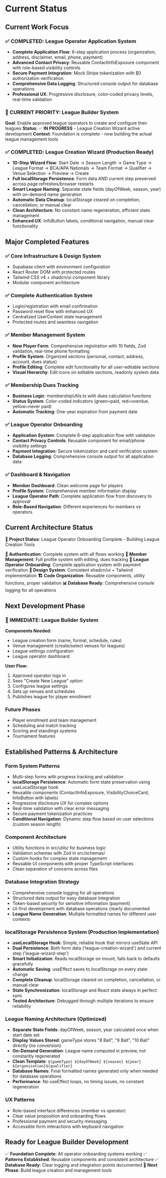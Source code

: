 # Current Status

## Current Work Focus

### ✅ COMPLETED: League Operator Application System
- **Complete Application Flow**: 6-step application process (organization, address, disclaimer, email, phone, payment)
- **Advanced Contact Privacy**: Reusable ContactInfoExposure component with role-based visibility controls
- **Secure Payment Integration**: Mock Stripe tokenization with $0 authorization verification
- **Comprehensive Data Logging**: Structured console output for database operations
- **Professional UX**: Progressive disclosure, color-coded privacy levels, real-time validation

### 🎯 CURRENT PRIORITY: League Builder System
**Goal**: Enable approved league operators to create and configure their leagues
**Status**: ✅ **IN PROGRESS** - League Creation Wizard active development
**Context**: Foundation is complete - now building the actual league management tools

### ✅ COMPLETED: League Creation Wizard (Production Ready)
- **10-Step Wizard Flow**: Start Date → Season Length → Game Type → League Format → BCA/APA Nationals → Team Format → Qualifier → Venue Selection → Preview → Create
- **Full localStorage Persistence**: Form data AND current step preserved across page refreshes/browser restarts
- **Smart League Naming**: Separate state fields (dayOfWeek, season, year) with on-demand name generation
- **Automatic Data Cleanup**: localStorage cleared on completion, cancellation, or manual clear
- **Clean Architecture**: No constant name regeneration, efficient state management
- **Enhanced UX**: InfoButton labels, conditional navigation, manual clear functionality

## Major Completed Features

### ✅ Core Infrastructure & Design System
- Supabase client with environment configuration
- React Router DOM with protected routes
- Tailwind CSS v4 + shadcn/ui component library
- Modular component architecture

### ✅ Complete Authentication System
- Login/registration with email confirmation
- Password reset flow with enhanced UX
- Centralized UserContext state management
- Protected routes and seamless navigation

### ✅ Member Management System
- **New Player Form**: Comprehensive registration with 10 fields, Zod validation, real-time phone formatting
- **Profile System**: Organized sections (personal, contact, address, account, dues status)
- **Profile Editing**: Complete edit functionality for all user-editable sections
- **Visual Hierarchy**: Edit icons on editable sections, readonly system data

### ✅ Membership Dues Tracking
- **Business Logic**: membershipUtils.ts with dues calculation functions
- **Status System**: Color-coded indicators (green=paid, red=overdue, yellow=never paid)
- **Automatic Tracking**: One-year expiration from payment date

### ✅ League Operator Onboarding
- **Application System**: Complete 6-step application flow with validation
- **Contact Privacy Controls**: Reusable component for email/phone visibility settings
- **Payment Integration**: Secure tokenization and card verification system
- **Database Logging**: Comprehensive console output for all application data

### ✅ Dashboard & Navigation
- **Member Dashboard**: Clean welcome page for players
- **Profile System**: Comprehensive member information display
- **League Operator Path**: Complete application flow from discovery to approval
- **Role-Based Navigation**: Different experiences for members vs operators

## Current Architecture Status

**🎯 Project Status**: League Operator Onboarding Complete - Building League Creation Tools

**🔐 Authentication**: Complete system with all flows working
**👤 Member Management**: Full profile system with editing, dues tracking
**🎯 League Operator Onboarding**: Complete application system with payment verification
**🎨 Design System**: Consistent shadcn/ui + Tailwind implementation
**🏗️ Code Organization**: Reusable components, utility functions, proper validation
**📊 Database Ready**: Comprehensive console logging for all operations

## Next Development Phase

### **🚀 IMMEDIATE: League Builder System**
**Components Needed:**
- League creation form (name, format, schedule, rules)
- Venue management (create/select venues for leagues)
- League settings configuration
- League operator dashboard

**User Flow:**
1. Approved operator logs in
2. Sees "Create New League" option
3. Configures league settings
4. Sets up venues and schedules
5. Publishes league for player enrollment

### **Future Phases**
- Player enrollment and team management
- Scheduling and match tracking
- Scoring and standings systems
- Tournament features

## Established Patterns & Architecture

### **Form System Patterns**
- Multi-step forms with progress tracking and validation
- **localStorage Persistence**: Automatic form state preservation using useLocalStorage hook
- Reusable components (ContactInfoExposure, VisibilityChoiceCard, InfoButton with labels)
- Progressive disclosure UX for complex options
- Real-time validation with clear error messaging
- Secure payment tokenization practices
- **Conditional Navigation**: Dynamic step flow based on user selections (custom season length)

### **Component Architecture**
- Utility functions in src/utils/ for business logic
- Validation schemas with Zod in src/schemas/
- Custom hooks for complex state management
- Reusable UI components with proper TypeScript interfaces
- Clean separation of concerns across files

### **Database Integration Strategy**
- Comprehensive console logging for all operations
- Structured data output for easy database integration
- Token-based security for sensitive information (payment)
- UI-first development with database operations clearly documented
- **League Name Generation**: Multiple formatted names for different user contexts

### **localStorage Persistence System (Production Implementation)**
- **useLocalStorage Hook**: Simple, reliable hook that mirrors useState API
- **Dual Persistence**: Both form data ('league-creation-wizard') and current step ('league-wizard-step')
- **Smart Initialization**: Reads localStorage on mount, falls back to defaults gracefully
- **Automatic Saving**: useEffect saves to localStorage on every state change
- **Complete Cleanup**: localStorage cleared on completion, cancellation, or manual clear
- **State Synchronization**: localStorage and React state always in perfect sync
- **Tested Architecture**: Debugged through multiple iterations to ensure reliability

### **League Naming Architecture (Optimized)**
- **Separate State Fields**: dayOfWeek, season, year calculated once when start date set
- **Display Values Stored**: gameType stores "8 Ball", "9 Ball", "10 Ball" directly (no conversion)
- **On-Demand Generation**: League name computed in preview, not constantly regenerated
- **Clean Template**: `${gameType} ${dayOfWeek} ${season} ${year} ${organization}${qualifier}`
- **Database Names**: Final formatted names generated only when needed for database operations
- **Performance**: No useEffect loops, no timing issues, no constant regeneration

### **UX Patterns**
- Role-based interface differences (member vs operator)
- Clear value proposition and onboarding flows
- Professional payment and security messaging
- Accessible form interactions with keyboard navigation

## Ready for League Builder Development

✅ **Foundation Complete**: All operator onboarding systems working
✅ **Patterns Established**: Reusable components and consistent architecture
✅ **Database Ready**: Clear logging and integration points documented
🚀 **Next Phase**: Build league creation and management tools